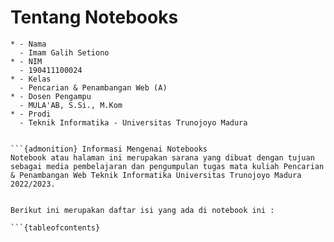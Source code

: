 # Tentang Notebooks

```{admonition} Biodata Penulis
* - Nama
  - Imam Galih Setiono
* - NIM
  - 190411100024
* - Kelas
  - Pencarian & Penambangan Web (A)
* - Dosen Pengampu
  - MULA'AB, S.Si., M.Kom
* - Prodi
  - Teknik Informatika - Universitas Trunojoyo Madura


```{admonition} Informasi Mengenai Notebooks
Notebook atau halaman ini merupakan sarana yang dibuat dengan tujuan sebagai media pembelajaran dan pengumpulan tugas mata kuliah Pencarian & Penambangan Web Teknik Informatika Universitas Trunojoyo Madura 2022/2023. 


Berikut ini merupakan daftar isi yang ada di notebook ini :

```{tableofcontents}
```
